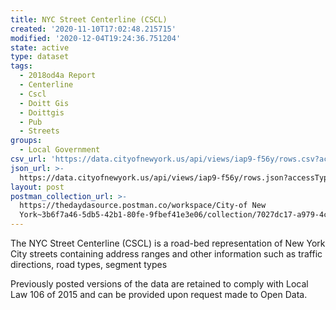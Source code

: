 ```yaml
---
title: NYC Street Centerline (CSCL)
created: '2020-11-10T17:02:48.215715'
modified: '2020-12-04T19:24:36.751204'
state: active
type: dataset
tags:
  - 2018od4a Report
  - Centerline
  - Cscl
  - Doitt Gis
  - Doittgis
  - Pub
  - Streets
groups:
  - Local Government
csv_url: 'https://data.cityofnewyork.us/api/views/iap9-f56y/rows.csv?accessType=DOWNLOAD'
json_url: >-
  https://data.cityofnewyork.us/api/views/iap9-f56y/rows.json?accessType=DOWNLOAD
layout: post
postman_collection_url: >-
  https://thedaydasource.postman.co/workspace/City-of New
  York~3b6f7a46-5db5-42b1-80fe-9fbef41e3e06/collection/7027dc17-a979-4cdd-a1be-e885f16bf597
---
```

The NYC Street Centerline (CSCL) is a road-bed representation of New York City streets containing address ranges and other information such as traffic directions, road types, segment types

Previously posted versions of the data are retained to comply with Local Law 106 of 2015 and can be provided upon request made to Open Data.
